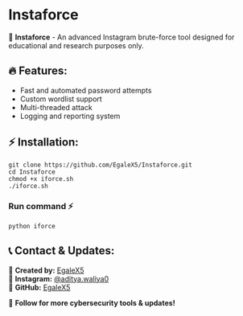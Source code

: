 # Instaforce  

🚀 **Instaforce** - An advanced Instagram brute-force tool designed for educational and research purposes only.  

## 🔥 Features:
- Fast and automated password attempts  
- Custom wordlist support  
- Multi-threaded attack  
- Logging and reporting system  

## ⚡ Installation:

    git clone https://github.com/EgaleX5/Instaforce.git
    cd Instaforce
    chmod +x iforce.sh
    ./iforce.sh
### Run command ⚡
    python iforce 
## 📞 Contact & Updates:  
📌 **Created by:** [EgaleX5](https://github.com/EgaleX5)  
📌 **Instagram:** [@aditya.waliya0](https://www.instagram.com/aditya.waliya0)  
📌 **GitHub:** [EgaleX5](https://github.com/EgaleX5)  

🚀 **Follow for more cybersecurity tools & updates!**

